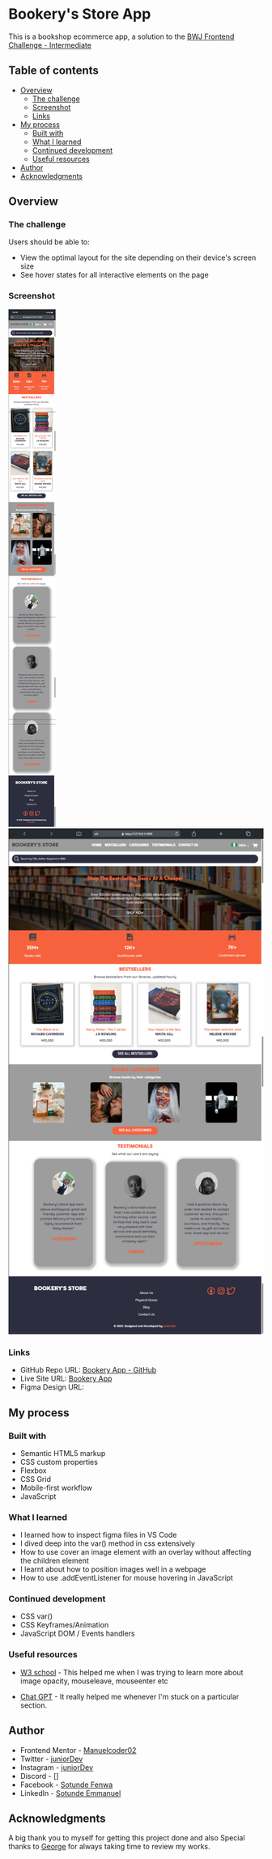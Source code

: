 # Bookery's Store App

This is a bookshop ecommerce app, a solution to the [BWJ Frontend Challenge - Intermediate](https://twitter.com/)

## Table of contents

- [Overview](#overview)
  - [The challenge](#the-challenge)
  - [Screenshot](#screenshot)
  - [Links](#links)
- [My process](#my-process)
  - [Built with](#built-with)
  - [What I learned](#what-i-learned)
  - [Continued development](#continued-development)
  - [Useful resources](#useful-resources)
- [Author](#author)
- [Acknowledgments](#acknowledgments)

## Overview

### The challenge

Users should be able to:

- View the optimal layout for the site depending on their device's screen size
- See hover states for all interactive elements on the page

### Screenshot

![Mobile view](./screenshots/mobile.png)
![Desktop view](./screenshots/desktop.png)

### Links

- GitHub Repo URL: [Bookery App - GitHub](https://github.com/Manuelcoder02/adefenwa-blogr-landing-page)
- Live Site URL: [Bookery App](https://bookery-app.vercel.app/)
- Figma Design URL: []()

## My process

### Built with

- Semantic HTML5 markup
- CSS custom properties
- Flexbox
- CSS Grid
- Mobile-first workflow
- JavaScript

### What I learned

- I learned how to inspect figma files in VS Code
- I dived deep into the var() method in css extensively
- How to use cover an image element with an overlay without affecting the children element
- I learnt about how to position images well in a webpage
- How to use .addEventListener for mouse hovering in JavaScript

### Continued development

- CSS var()
- CSS Keyframes/Animation
- JavaScript DOM / Events handlers

### Useful resources

- [W3 school](https://www.w3schools.com) - This helped me when I was trying to learn more about image opacity, mouseleave, mouseenter etc

- [Chat GPT](https://chat.openai.com/) - It really helped me whenever I'm stuck on a particular section.

## Author

- Frontend Mentor - [Manuelcoder02](https://www.frontendmentor.io/profile/Manuelcoder02)
- Twitter - [juniorDev](https://www.twitter.com/sotundenuel)
- Instagram - [juniorDev](https://www.instagram.com/_junior.dev/)
- Discord - []
- Facebook - [Sotunde Fenwa](https://facebook.com/sotunde.emmanuel.7)
- LinkedIn - [Sotunde Emmanuel](https://www.linkedin.com/in/sotunde-emmanuel)

## Acknowledgments

A big thank you to myself for getting this project done and also Special thanks to [George](https://twitter.com/_Annonnymouss_) for always taking time to review my works.
